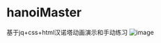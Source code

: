 # hanoiMaster
基于jq+css+html汉诺塔动画演示和手动练习
![image](https://user-images.githubusercontent.com/63862644/117847854-4fa57400-b2b5-11eb-941c-ffbfdc7f0c4d.png)
